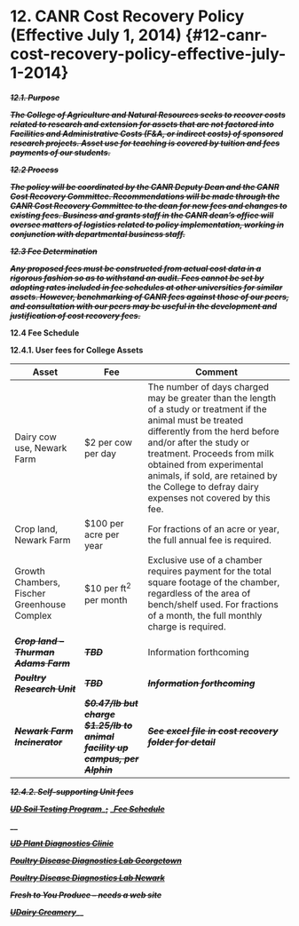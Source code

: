 # **12\. CANR Cost Recovery Policy (Effective July 1, 2014)** {#12-canr-cost-recovery-policy-effective-july-1-2014}

**_~~12.1\. Purpose~~_**

**_~~The College of Agriculture and Natural Resources seeks to recover costs related to research and extension for assets that are not factored into Facilities and Administrative Costs (F&amp;A, or indirect costs) of sponsored research projects. Asset use for teaching is covered by tuition and fees payments of our students.~~_**

**_~~12.2 Process~~_**

**_~~The policy will be coordinated by the CANR Deputy Dean and the CANR Cost Recovery Committee. Recommendations will be made through the CANR Cost Recovery Committee to the dean for new fees and changes to existing fees. Business and grants staff in the CANR dean’s office will oversee matters of logistics related to policy implementation, working in conjunction with departmental business staff.~~_**

**_~~12.3 Fee Determination~~_**

**_~~Any proposed fees must be constructed from actual cost data in a rigorous fashion so as to withstand an audit. Fees cannot be set by adopting rates included in fee schedules at other universities for similar assets. However, benchmarking of CANR fees against those of our peers, and consultation with our peers may be useful in the development and justification of cost recovery fees.~~_**

**12.4 Fee Schedule**

**12.4.1\. User fees for College Assets**

| **Asset** | **Fee** | **Comment** |
| --- | --- | --- |
| Dairy cow use, Newark Farm | $2 per cow per day | The number of days charged may be greater than the length of a study or treatment if the animal must be treated differently from the herd before and/or after the study or treatment. Proceeds from milk obtained from experimental animals, if sold, are retained by the College to defray dairy expenses not covered by this fee. |
| Crop land, Newark Farm | $100 per acre per year | For fractions of an acre or year, the full annual fee is required. |
| Growth Chambers, Fischer Greenhouse Complex | $10 per ft<sup>2</sup> per month | Exclusive use of a chamber requires payment for the total square footage of the chamber, regardless of the area of bench/shelf used. For fractions of a month, the full monthly charge is required. |
| **_~~Crop land – Thurman Adams Farm~~_** | **_~~TBD~~_** | Information forthcoming |
| **_~~Poultry Research Unit~~_** | **_~~TBD~~_** | **_~~Information forthcoming~~_** |
| **_~~Newark Farm Incinerator~~_** | **_~~$0.47/lb but charge $1.25/lb to animal facility up campus, per Alphin~~_** | **_~~See excel file in cost recovery folder for detail~~_** |

**_~~12.4.2\. Self-supporting Unit fees~~_**

[**_~~UD Soil Testing Program~~_**](http://ag.udel.edu/dstp/)**_~~;~~ _**[**_~~Fee Schedule~~_**](http://ag.udel.edu/dstp/feeschedule.html)

**__**

[**_~~UD Plant Diagnostics Clinic~~_**](http://extension.udel.edu/ag/plant-diseases/ud-plant-diagnostic-clinic/)

[**_~~Poultry Disease Diagnostics Lab Georgetown~~_**](http://www.rec.udel.edu/Lasher/diagnostics.html)

[**_~~Poultry Disease Diagnostics Lab Newark~~_**](http://ag.udel.edu/research/allenlab/)

**_~~Fresh to You Produce – needs a web site~~_**

[**_~~UDairy Creamery~~_**](http://ag.udel.edu/creamery/)**__**